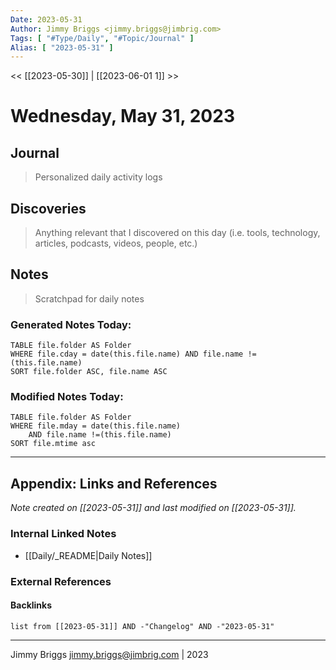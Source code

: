```yaml
---
Date: 2023-05-31
Author: Jimmy Briggs <jimmy.briggs@jimbrig.com>
Tags: [ "#Type/Daily", "#Topic/Journal" ]
Alias: [ "2023-05-31" ]
---
```


<< [[2023-05-30]] | [[2023-06-01 1]] >>

# Wednesday, May 31, 2023

## Journal

> Personalized daily activity logs

## Discoveries

> Anything relevant that I discovered on this day (i.e. tools, technology, articles, podcasts, videos, people, etc.)

## Notes

> Scratchpad for daily notes

### Generated Notes Today:

```dataview
TABLE file.folder AS Folder 
WHERE file.cday = date(this.file.name) AND file.name !=(this.file.name) 
SORT file.folder ASC, file.name ASC
```

### Modified Notes Today:

```dataview
TABLE file.folder AS Folder
WHERE file.mday = date(this.file.name) 
	AND file.name !=(this.file.name)
SORT file.mtime asc
```

***

## Appendix: Links and References

*Note created on [[2023-05-31]] and last modified on [[2023-05-31]].*

### Internal Linked Notes

- [[Daily/_README|Daily Notes]]

### External References

#### Backlinks

```dataview
list from [[2023-05-31]] AND -"Changelog" AND -"2023-05-31"
```


***

Jimmy Briggs <jimmy.briggs@jimbrig.com> | 2023
